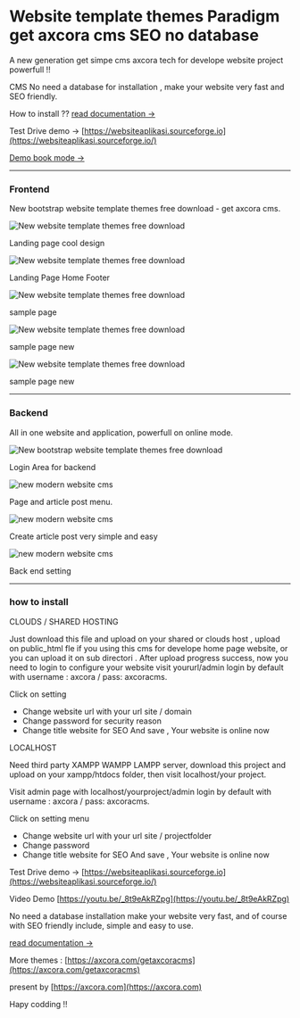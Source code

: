 # Website template themes Paradigm  get axcora cms SEO no database

A new generation get simpe cms axcora tech for develope website project powerfull !! 

CMS No need a database for installation , make your website very fast and SEO friendly.

How to install ?? [read documentation  →](https://axcora.com/getaxcoracms/index.php?id=get-started)

Test Drive demo → [https://websiteaplikasi.sourceforge.io](https://websiteaplikasi.sourceforge.io/)

[Demo book mode →](https://i-pos.sourceforge.io/)

---------------------------------

### Frontend

New bootstrap website template themes free download - get axcora cms.

![New website template themes free download](https://a.fsdn.com/con/app/proj/websiteaplikasi/screenshots/free%20website%20template%20new%20cms.png/max/max/1)

Landing page cool design

![New website template themes free download](https://a.fsdn.com/con/app/proj/websiteaplikasi/screenshots/free%20website%20template%20new%20cms%202.png/max/max/1)

Landing Page Home Footer

![New website template themes free download](https://a.fsdn.com/con/app/proj/websiteaplikasi/screenshots/free%20website%20template%20download%20%281%29.png/max/max/1)

sample page

![New website template themes free download](https://a.fsdn.com/con/app/proj/websiteaplikasi/screenshots/free%20website%20template%20download%20%283%29.png/max/max/1)

sample page new

![New website template themes free download](https://a.fsdn.com/con/app/proj/websiteaplikasi/screenshots/free%20website%20template%20download%20%282%29.png/max/max/1)

sample page new

---------------------------------

### Backend

All in one website and application, powerfull on online mode.

![New bootstrap website template themes free download ](https://a.fsdn.com/con/app/proj/getaxcoracms/screenshots/New%20CMS%20modern%20website%20SEO%20%286%29.png/max/max/1)

Login Area for backend

![new modern website cms](https://a.fsdn.com/con/app/proj/getaxcoracms/screenshots/New%20CMS%20modern%20website%20SEO%20%285%29.png/max/max/1)

Page and article post menu.

![new modern website cms](https://a.fsdn.com/con/app/proj/getaxcoracms/screenshots/New%20CMS%20modern%20website%20SEO%20%284%29.png/max/max/1)

Create article post very simple and easy

![new modern website cms](https://a.fsdn.com/con/app/proj/getaxcoracms/screenshots/New%20CMS%20modern%20website%20SEO%20%282%29.png/max/max/1)

Back end setting

 -----------------------------------------------------------------
### how to install

CLOUDS / SHARED HOSTING

Just download this file and upload on your shared or clouds host , upload on public_html fle if you using this cms for develope home page website, or you can upload it on sub directori .
After upload progress success, now you need to login to configure your website visit yoururl/admin login by default with username : axcora / pass: axcoracms.

Click on setting
+ Change website url with your url site / domain
+ Change password for security reason
+ Change title website for SEO
And save , Your website is online now 

LOCALHOST

Need third party XAMPP WAMPP LAMPP server, download this project and upload on your xampp/htdocs folder, then visit localhost/your project.

Visit admin page with localhost/yourproject/admin login by default with username : axcora / pass: axcoracms.

Click on setting menu
+ Change website url with your url site / projectfolder
+ Change password
+ Change title website for SEO
And save , Your website is online now 


Test Drive demo → [https://websiteaplikasi.sourceforge.io](https://websiteaplikasi.sourceforge.io/)

Video Demo [https://youtu.be/_8t9eAkRZpg](https://youtu.be/_8t9eAkRZpg)

No need a database installation make your website very fast, and of course with SEO friendly include, simple and easy to use.

[read documentation  →](https://axcora.com/getaxcoracms/index.php?id=get-started)

More themes :
[https://axcora.com/getaxcoracms](https://axcora.com/getaxcoracms)

present by [https://axcora.com](https://axcora.com)

Hapy codding !!
